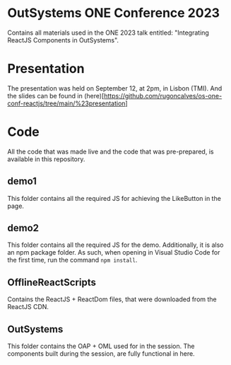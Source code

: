 # OutSystems ONE Conference 2023
 Contains all materials used in the ONE 2023 talk entitled: "Integrating ReactJS Components in OutSystems".

# Presentation
The presentation was held on September 12, at 2pm, in Lisbon (TMI).
And the slides can be found in (here)[https://github.com/rugoncalves/os-one-conf-reactjs/tree/main/%23presentation]

# Code
All the code that was made live and the code that was pre-prepared, is available in this repository.

## demo1
This folder contains all the required JS for achieving the LikeButton in the page.

## demo2
This folder contains all the required JS for the demo. Additionally, it is also an npm package folder. As such, when opening in Visual Studio Code for the first time, run the command `npm install`.

## OfflineReactScripts
Contains the ReactJS + ReactDom files, that were downloaded from the ReactJS CDN.

## OutSystems
This folder contains the OAP + OML used for in the session. The components built during the session, are fully functional in here.
